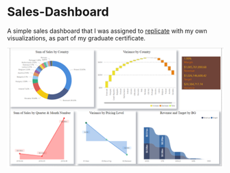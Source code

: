 # Sales-Dashboard

A simple sales dashboard that I was assigned to [replicate](https://www.proserveit.com/power-bi-showcase-alfero-chingono) with my own visualizations, as part of my graduate certificate.

![Screenshot](https://raw.githubusercontent.com/Christo77793/Sales-Dashboard/main/Screenshot%201.png)
